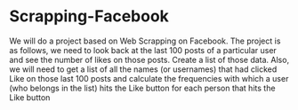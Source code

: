 # Scrapping-Facebook
We will do a project based on Web Scrapping on Facebook. The project is as follows, we need to look back at the last 100 posts of a particular user and see the number of likes on those posts. Create a list of those data. Also, we will need to get a list of all the names (or usernames) that had clicked Like on those last 100 posts and calculate the frequencies with which a user (who belongs in the list) hits the Like button for each person that hits the Like button
